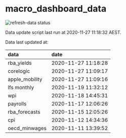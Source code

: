 
<!-- README.md is generated from README.Rmd. Please edit that file -->

# macro\_dashboard\_data

<!-- badges: start -->

![refresh-data
status](https://github.com/MattCowgill/macro_dashboard_data/workflows/refresh-data/badge.svg)

<!-- badges: end -->

Data update script last run at 2020-11-27 11:18:32 AEST.

Data last updated at:

| data            | date                |
| :-------------- | :------------------ |
| rba\_yields     | 2020-11-27 11:18:28 |
| corelogic       | 2020-11-27 11:09:17 |
| apple\_mobility | 2020-11-27 11:09:16 |
| lfs monthly     | 2020-11-19 11:32:12 |
| wpi             | 2020-11-18 14:45:31 |
| payrolls        | 2020-11-17 12:06:26 |
| rba\_forecasts  | 2020-11-15 12:05:26 |
| cpi             | 2020-11-12 14:34:36 |
| oecd\_minwages  | 2020-11-11 13:39:52 |
